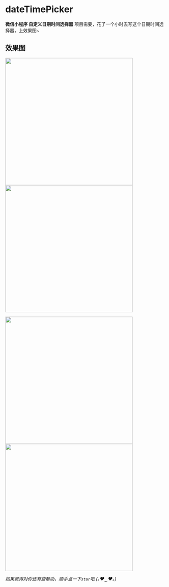 # dateTimePicker
**微信小程序 自定义日期时间选择器**
项目需要，花了一个小时去写这个日期时间选择器，上效果图~

## 效果图
<p>
<img src="https://github.com/shuangjie/dateTimePicker/blob/master/images/effect/1.PNG" width="400px">
<img src="https://github.com/shuangjie/dateTimePicker/blob/master/images/effect//2.PNG" width="400px">
</p>
<p>
<img src="https://github.com/shuangjie/dateTimePicker/blob/master/images/effect/3.PNG" width="400px">
<img src="https://github.com/shuangjie/dateTimePicker/blob/master/images/effect/dateTimePicker_effect.gif" width="400px">
</p>

_如果觉得对你还有些帮助，顺手点一下`star`吧 (｡♥‿♥｡)_